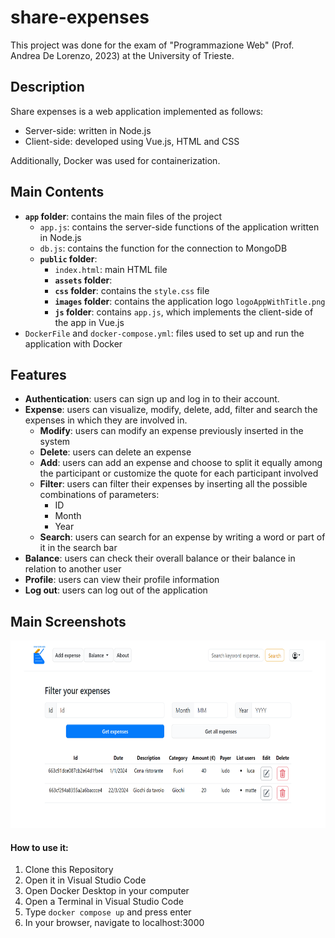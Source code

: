 # share-expenses


This project was done for the exam of "Programmazione Web" (Prof. Andrea De Lorenzo, 2023) at the University of Trieste.

## Description

Share expenses is a web application implemented as follows: 
- Server-side: written in Node.js
- Client-side: developed using Vue.js, HTML and CSS

Additionally, Docker was used for containerization. 


## Main Contents

- **`app` folder**: contains the main files of the project
  - `app.js`: contains the server-side functions of the application written in Node.js
  - `db.js`: contains the function for the connection to MongoDB
  - **`public` folder**:
    -  `index.html`: main HTML file
    -  **`assets` folder**:  
      -  **`css` folder**: contains the `style.css` file
      -  **`images` folder**: contains the application logo `logoAppWithTitle.png`
      -  **`js` folder**: contains `app.js`, which implements the client-side of the app in Vue.js 
- `DockerFile` and `docker-compose.yml`: files used to set up and run the application with Docker


## Features

- **Authentication**: users can sign up and log in to their account.
- **Expense**: users can visualize, modify, delete, add, filter and search the expenses in which they are involved in.
  - **Modify**: users can modify an expense previously inserted in the system
  - **Delete**: users can delete an expense 
  - **Add**: users can add an expense and choose to split it equally among the participant or customize the quote for each participant involved
  - **Filter**: users can filter their expenses by inserting all the possible combinations of parameters:
    - ID
    - Month
    - Year
  - **Search**: users can search for an expense by writing a word or part of it in the search bar
- **Balance**: users can check their overall balance or their balance in relation to another user
- **Profile**: users can view their profile information
- **Log out**: users can log out of the application


## Main Screenshots

<p align="center">
  <img src="./Images/HomePageScreen.png" alt="Login Screen" height="300" width="800"/>
</p>



#### How to use it: #### 
1. Clone this Repository 
2. Open it in Visual Studio Code 
3. Open Docker Desktop in your computer
4. Open a Terminal in Visual Studio Code
5. Type ```docker compose up``` and press enter
6. In your browser, navigate to localhost:3000
